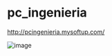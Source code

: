 # pc_ingenieria

http://pcingenieria.mysoftup.com/

![image](https://user-images.githubusercontent.com/43613125/160876764-9f665016-745e-4200-a95c-b0056ba59193.png)
